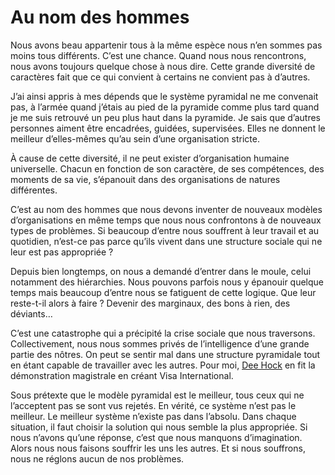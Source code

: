 # Au nom des hommes

Nous avons beau appartenir tous à la même espèce nous n’en sommes pas moins tous différents. C’est une chance. Quand nous nous rencontrons, nous avons toujours quelque chose à nous dire. Cette grande diversité de caractères fait que ce qui convient à certains ne convient pas à d’autres.

J’ai ainsi appris à mes dépends que le système pyramidal ne me convenait pas, à l’armée quand j’étais au pied de la pyramide comme plus tard quand je me suis retrouvé un peu plus haut dans la pyramide. Je sais que d’autres personnes aiment être encadrées, guidées, supervisées. Elles ne donnent le meilleur d’elles-mêmes qu’au sein d’une organisation stricte.

À cause de cette diversité, il ne peut exister d’organisation humaine universelle. Chacun en fonction de son caractère, de ses compétences, des moments de sa vie, s’épanouit dans des organisations de natures différentes.

C’est au nom des hommes que nous devons inventer de nouveaux modèles d’organisations en même temps que nous nous confrontons à de nouveaux types de problèmes. Si beaucoup d’entre nous souffrent à leur travail et au quotidien, n’est-ce pas parce qu’ils vivent dans une structure sociale qui ne leur est pas appropriée ?

Depuis bien longtemps, on nous a demandé d’entrer dans le moule, celui notamment des hiérarchies. Nous pouvons parfois nous y épanouir quelque temps mais beaucoup d’entre nous se fatiguent de cette logique. Que leur reste-t-il alors à faire ? Devenir des marginaux, des bons à rien, des déviants…

C’est une catastrophe qui a précipité la crise sociale que nous traversons. Collectivement, nous nous sommes privés de l’intelligence d’une grande partie des nôtres. On peut se sentir mal dans une structure pyramidale tout en étant capable de travailler avec les autres. Pour moi, [Dee Hock](/2006/09/08/manager-par-la-connexion/) en fit la démonstration magistrale en créant Visa International.

Sous prétexte que le modèle pyramidal est le meilleur, tous ceux qui ne l’acceptent pas se sont vus rejetés. En vérité, ce système n’est pas le meilleur. Le meilleur système n’existe pas dans l’absolu. Dans chaque situation, il faut choisir la solution qui nous semble la plus appropriée. Si nous n’avons qu’une réponse, c’est que nous manquons d’imagination. Alors nous nous faisons souffrir les uns les autres. Et si nous souffrons, nous ne réglons aucun de nos problèmes.